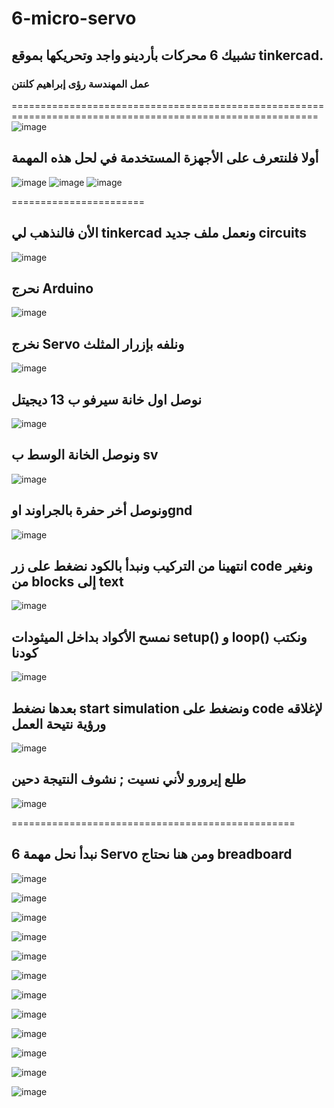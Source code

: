 # 6-micro-servo
## تشبيك 6 محركات بأردينو واجد وتحريكها بموقع tinkercad.
### عمل المهندسة رؤى إبراهيم كلنتن
===========================================================================================================
![image](https://github.com/user-attachments/assets/db4245a6-5cb9-4a95-bf6e-b70094d3fd3d)
## أولا فلنتعرف على الأجهزة المستخدمة في لحل هذه المهمة
![image](https://github.com/user-attachments/assets/45f6e43d-b8f7-46a1-8ddf-b0f9429f8118)
![image](https://github.com/user-attachments/assets/ecd147c3-16c8-48fa-923d-3c2254bde8f3)
![image](https://github.com/user-attachments/assets/c111584b-3d53-4d89-a394-179b7aecac9f)

=======================
## الأن فالنذهب لي tinkercad ونعمل ملف جديد circuits
![image](https://github.com/user-attachments/assets/b5cc5eba-896e-4e29-bbc6-ea338a63542f)
## نحرج Arduino
![image](https://github.com/user-attachments/assets/5d5d718c-2280-4ee7-8330-310d5a6e863d)
## نخرج Servo ونلفه بإزرار المثلث
![image](https://github.com/user-attachments/assets/1dc185b0-64c9-4ac9-993b-dc42fb8ff33e)
## نوصل اول خانة سيرفو ب 13 ديجيتل
![image](https://github.com/user-attachments/assets/b8f71f37-d9fb-4638-9592-8e01ac353cd0)
## ونوصل الخانة الوسط ب sv
![image](https://github.com/user-attachments/assets/64afdde3-e5d6-476f-851e-a969aeeae77d)
## ونوصل أخر حفرة بالجراوند اوgnd
![image](https://github.com/user-attachments/assets/fe3b0a50-a960-4041-94ed-d7d1ad356f00)

## انتهينا من التركيب ونبدأ بالكود نضغط على زر code  ونغير من blocks إلى text
![image](https://github.com/user-attachments/assets/19005647-5277-486c-bb8e-3e765992079b)
## نمسح الأكواد بداخل الميثودات setup() و loop() ونكتب كودنا
![image](https://github.com/user-attachments/assets/bcbe2997-bf9e-4070-b78e-b27a3ff20abe)

## بعدها نضغط start simulation ونضغط على code لإغلاقه ورؤية نتيحة العمل
![image](https://github.com/user-attachments/assets/2f2d2b23-ae1d-4614-b1be-6c3f17af41b4)
## طلع إيرورو لأني نسيت ; نشوف النتيجة دحين

![image](https://github.com/user-attachments/assets/c04d49c3-a949-4275-a395-2f4a4f0dde29)

=================================================
## نبدأ نحل مهمة 6 Servo ومن هنا نحتاج breadboard
![image](https://github.com/user-attachments/assets/a4eaa51b-7fb5-4a53-bb5d-21dd813ba9d8)

![image](https://github.com/user-attachments/assets/2f3e67e7-45b6-427b-aaa1-c0115279bc86)

![image](https://github.com/user-attachments/assets/39880a4f-b877-4997-8430-322dc435bf19)

![image](https://github.com/user-attachments/assets/55dc9dce-3fa9-498d-a429-8870e5eef1f7)

![image](https://github.com/user-attachments/assets/733dfe81-9281-42f3-b8c6-6c7c729b2050)

![image](https://github.com/user-attachments/assets/ff2f0273-86de-4c54-b8d3-b4e5e352e011)

![image](https://github.com/user-attachments/assets/7d58fadd-57c8-4787-8804-0aacc0b99c75)

![image](https://github.com/user-attachments/assets/4e1ff133-4a88-4ce9-968f-ae31d988588e)

![image](https://github.com/user-attachments/assets/ee4ec46b-d469-4d2a-bcaa-49de42641def)

![image](https://github.com/user-attachments/assets/65699ad9-3dcf-433d-98a0-61353318acc9)

![image](https://github.com/user-attachments/assets/242ce2cf-8a58-46e2-8a75-bdc30a715a41)

![image](https://github.com/user-attachments/assets/5ce68a84-4db6-4b0d-be55-df22bb505a94)













 







